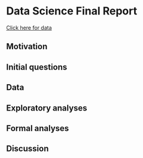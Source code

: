 Data Science Final Report
================

[Click here for data](https://www.dropbox.com/sh/grlugs9hrksvkqr/AAAwILSg5UyMrW1CD7dWmHPNa?dl=0)

Motivation
----------

Initial questions
-----------------

Data
----

Exploratory analyses
--------------------

Formal analyses
---------------

Discussion
----------
